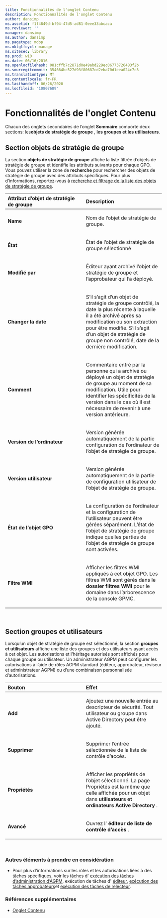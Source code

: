 ```yaml
---
title: Fonctionnalités de l'onglet Contenu
description: Fonctionnalités de l'onglet Contenu
author: dansimp
ms.assetid: f1f4849d-bf94-47d5-ad81-0eee33abcaca
ms.reviewer: ''
manager: dansimp
ms.author: dansimp
ms.pagetype: mdop
ms.mktglfcycl: manage
ms.sitesec: library
ms.prod: w10
ms.date: 06/16/2016
ms.openlocfilehash: 081cffb7c2871d0e49abd229ec06773726483f2b
ms.sourcegitcommit: 354664bc527d93f80687cd2eba70d1eea024c7c3
ms.translationtype: MT
ms.contentlocale: fr-FR
ms.lasthandoff: 06/26/2020
ms.locfileid: "10807689"
---
```

# Fonctionnalités de l'onglet Contenu


Chacun des onglets secondaires de l’onglet **Sommaire** comporte deux sections: les**objets de stratégie de groupe** , **les groupes et les utilisateurs**.

## Section objets de stratégie de groupe


La section **objets de stratégie de groupe** affiche la liste filtrée d’objets de stratégie de groupe et identifie les attributs suivants pour chaque GPO. Vous pouvez utiliser la zone de **recherche** pour rechercher des objets de stratégie de groupe avec des attributs spécifiques. Pour plus d’informations, reportez-vous à [recherche et filtrage de la liste des objets de stratégie de groupe](search-and-filter-the-list-of-gpos.md).

<table>
<colgroup>
<col width="50%" />
<col width="50%" />
</colgroup>
<thead>
<tr class="header">
<th align="left">Attribut d’objet de stratégie de groupe</th>
<th align="left">Description</th>
</tr>
</thead>
<tbody>
<tr class="odd">
<td align="left"><p><strong>Name</strong></p></td>
<td align="left"><p>Nom de l’objet de stratégie de groupe.</p></td>
</tr>
<tr class="even">
<td align="left"><p><strong>État</strong></p></td>
<td align="left"><p>État de l’objet de stratégie de groupe sélectionné</p></td>
</tr>
<tr class="odd">
<td align="left"><p><strong>Modifié par</strong></p></td>
<td align="left"><p>Éditeur ayant archivé l’objet de stratégie de groupe et l’approbateur qui l’a déployé.</p></td>
</tr>
<tr class="even">
<td align="left"><p><strong>Changer la date</strong></p></td>
<td align="left"><p>S’il s’agit d’un objet de stratégie de groupe contrôlé, la date la plus récente à laquelle il a été archivé après sa modification ou son extraction pour être modifié. S’il s’agit d’un objet de stratégie de groupe non contrôlé, date de la dernière modification.</p></td>
</tr>
<tr class="odd">
<td align="left"><p><strong>Comment</strong></p></td>
<td align="left"><p>Commentaire entré par la personne qui a archivé ou déployé un objet de stratégie de groupe au moment de sa modification. Utile pour identifier les spécificités de la version dans le cas où il est nécessaire de revenir à une version antérieure.</p></td>
</tr>
<tr class="even">
<td align="left"><p><strong>Version de l’ordinateur</strong></p></td>
<td align="left"><p>Version générée automatiquement de la partie configuration de l’ordinateur de l’objet de stratégie de groupe.</p></td>
</tr>
<tr class="odd">
<td align="left"><p><strong>Version utilisateur</strong></p></td>
<td align="left"><p>Version générée automatiquement de la partie de configuration utilisateur de l’objet de stratégie de groupe.</p></td>
</tr>
<tr class="even">
<td align="left"><p><strong>État de l’objet GPO</strong></p></td>
<td align="left"><p>La configuration de l’ordinateur et la configuration de l’utilisateur peuvent être gérées séparément. L’état de l’objet de stratégie de groupe indique quelles parties de l’objet de stratégie de groupe sont activées.</p></td>
</tr>
<tr class="odd">
<td align="left"><p><strong>Filtre WMI</strong></p></td>
<td align="left"><p>Afficher les filtres WMI appliqués à cet objet GPO. Les filtres WMI sont gérés dans le <strong> dossier filtres WMI </strong> pour le domaine dans l’arborescence de la console GPMC.</p></td>
</tr>
</tbody>
</table>

 

## Section groupes et utilisateurs


Lorsqu’un objet de stratégie de groupe est sélectionné, la section **groupes et utilisateurs** affiche une liste des groupes et des utilisateurs ayant accès à cet objet. Les autorisations et l’héritage autorisés sont affichés pour chaque groupe ou utilisateur. Un administrateur AGPM peut configurer les autorisations à l’aide de rôles AGPM standard (éditeur, approbateur, réviseur et administrateur AGPM) ou d’une combinaison personnalisée d’autorisations.

<table>
<colgroup>
<col width="50%" />
<col width="50%" />
</colgroup>
<thead>
<tr class="header">
<th align="left">Bouton</th>
<th align="left">Effet</th>
</tr>
</thead>
<tbody>
<tr class="odd">
<td align="left"><p><strong>Add</strong></p></td>
<td align="left"><p>Ajoutez une nouvelle entrée au descripteur de sécurité. Tout utilisateur ou groupe dans Active Directory peut être ajouté.</p></td>
</tr>
<tr class="even">
<td align="left"><p><strong>Supprimer</strong></p></td>
<td align="left"><p>Supprimer l’entrée sélectionnée de la liste de contrôle d’accès.</p></td>
</tr>
<tr class="odd">
<td align="left"><p><strong>Propriétés</strong></p></td>
<td align="left"><p>Afficher les propriétés de l’objet sélectionné. La page Propriétés est la même que celle affichée pour un objet dans <strong> utilisateurs et ordinateurs Active Directory </strong> .</p></td>
</tr>
<tr class="even">
<td align="left"><p><strong>Avancé</strong></p></td>
<td align="left"><p>Ouvrez l' <strong> éditeur de liste de contrôle d’accès </strong> .</p></td>
</tr>
</tbody>
</table>

 

### Autres éléments à prendre en considération

-   Pour plus d’informations sur les rôles et les autorisations liées à des tâches spécifiques, voir les tâches d' [exécution des tâches d’administration d’AGPM](performing-agpm-administrator-tasks-agpm40.md), exécution de tâches d' [éditeur](performing-editor-tasks-agpm40.md), [exécution des tâches approbateurs](performing-approver-tasks-agpm40.md)et [exécution des tâches de relecteur](performing-reviewer-tasks-agpm40.md).

### Références supplémentaires

-   [Onglet Contenu](contents-tab-agpm40.md)

 

 





